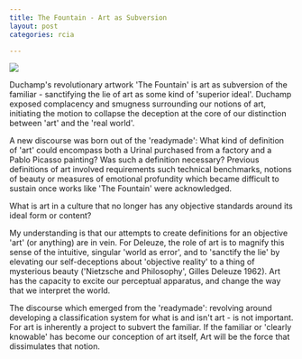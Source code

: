 ```yaml
---
title: The Fountain - Art as Subversion
layout: post
categories: rcia

---
```


![](https://upload.wikimedia.org/wikipedia/commons/f/f6/Duchamp_Fountaine.jpg)

Duchamp's revolutionary artwork 'The Fountain' is art as subversion of the familiar -  sanctifying the lie of art as some kind of 'superior ideal'. Duchamp exposed complacency and smugness surrounding our notions of art, initiating the motion to collapse the deception at the core of our distinction between 'art' and the 'real world'.  

A new discourse was born out of the 'readymade': What kind of definition of 'art' could encompass both a Urinal purchased from a factory and a Pablo Picasso painting? Was such a definition necessary? Previous definitions of art involved requirements such technical benchmarks, notions of beauty or measures of emotional profundity which became difficult to sustain once works like 'The Fountain' were acknowledged.

What is art in a culture that no longer has any objective standards around its ideal form or content?

My understanding is that our attempts to create definitions for an objective 'art' (or anything) are in vein. For Deleuze, the role of art is to magnify this sense of the intuitive, singular 'world as error', and to 'sanctify the lie' by elevating our self-deceptions about 'objective reality' to a thing of mysterious beauty ('Nietzsche and Philosophy', Gilles Deleuze 1962). Art has the capacity to excite our perceptual apparatus, and change the way that we interpret the world.

The discourse which emerged from the 'readymade': revolving around developing a classification system for what is and isn't art - is not important. For art is inherently a project to subvert the familiar. If the familiar or 'clearly knowable' has become our conception of art itself, Art will be the force that dissimulates that notion.
